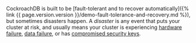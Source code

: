 CockroachDB is built to be [fault-tolerant and to recover automatically]({% link {{ page.version.version }}/demo-fault-tolerance-and-recovery.md %}), but sometimes disasters happen. A _disaster_ is any event that puts your cluster at risk, and usually means your cluster is experiencing [hardware failure](#hardware-failure), [data failure](#data-failure), or has [compromised security keys](#compromised-security-keys).